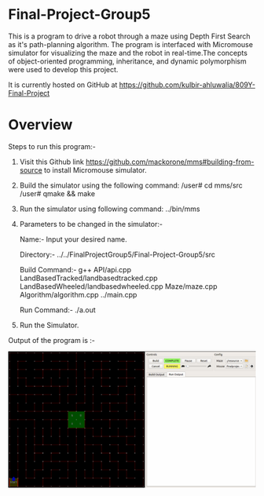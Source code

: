 # Final-Project-Group5

This is a program to drive a robot through a maze using Depth First Search as it's path-planning algorithm. The program is interfaced with Micromouse simulator for visualizing the maze and the robot in real-time.The concepts of object-oriented programming, inheritance, and dynamic polymorphism were used to develop this project.

It is currently hosted on GitHub at https://github.com/kulbir-ahluwalia/809Y-Final-Project

Overview
=====================================================================================

Steps to run this program:-

1. Visit this Github link https://github.com/mackorone/mms#building-from-source  to install Micromouse simulator.

2. Build the simulator using the following command: /user# cd mms/src
                                                    /user# qmake && make

3. Run the simulator using following command: ../bin/mms

4. Parameters to be changed in the simulator:-

   Name:- Input your desired name.

   Directory:- ../../FinalProjectGroup5/Final-Project-Group5/src

   Build Command:- g++ API/api.cpp LandBasedTracked/landbasedtracked.cpp LandBasedWheeled/landbasedwheeled.cpp Maze/maze.cpp Algorithm/algorithm.cpp ../main.cpp

   Run Command:- ./a.out

5. Run the Simulator.

Output of the program is :-

![Output of the program](/Final-Project-Group5/FinalProject_Output.gif)
























